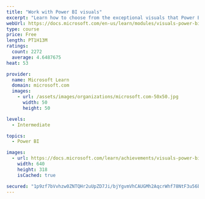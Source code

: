 ```yaml
---
title: "Work with Power BI visuals"
excerpt: "Learn how to choose from the exceptional visuals that Power BI makes available to you. Formatting visuals will direct the user’s attention to exactly where you want it, while helping to make the visual easier to read and interpret. You will also learn about how to use key performance indicators (KPIs)."
webUrl: https://docs.microsoft.com/en-us/learn/modules/visuals-power-bi/
type: course
price: Free
length: PT1H13M
ratings:
  count: 2272
  average: 4.6487675
heat: 53

provider:
  name: Microsoft Learn
  domain: microsoft.com
  images:
    - url: /assets/images/organizations/microsoft.com-50x50.jpg
      width: 50
      height: 50

levels:
  - Intermediate

topics:
  - Power BI

images:
  - url: https://docs.microsoft.com/learn/achievements/visuals-power-bi-social.png
    width: 640
    height: 318
    isCached: true

secured: "1p9zf7bVvhzw0ZNTQHr2uUpZD7Ji/bjYgvmVhCAUGMh2AqcrWhf78NtF3u56bEhIjWZcUtXcJvQl7Q7GYOxdYTjMhHVLrSacZAwF3VcOo7I7pAPvd91a1e5oZ+qjy1zuF/ecuMqyacCjqlF5UhCgKW5zKUc+TZfWDtLes7JluUXFjI/wBYJFMIVtOGHETb6zVZ4vgsO/TG8Cfd+bUkxpb7yE+78C3CM47WU5djQSON5sKJ2c2xLyrCrqqkQu1dSuGzHl/7/M7b1k3RKVrSTkDl6WK5kh6P+1l7f4A7z/y4OogjHPEPS9zytRrYKM/tSBwzAca3Nzfe8iNdoOPgAKttAoKZfqqSraa57Hsvz5QtshUPxTfPmCBmbY486doLnsdgoyoljfjLAUBNc6Jg06/BTsL+c9fM7N27Din14INnM=;Y35oZZeUKYncDhK0YWYijg=="
---
```


